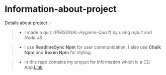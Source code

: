 # Information-about-project

Details about project :- 

> * I made a quiz (_PERSONAL-Hygiene-Quiz?_) by using _repl.it_ and _Node.JS_ .

> * I use **ReadlineSync Npm** for user communication. I also use **Chalk Npm** and **Boxen Npm** for styling.   

> * In this repo contsins my project for information which ic a _CLI App_.[Link](https://replit.com/@BharatChotwani/PERSONAL-Hygiene-Quiz?embed=1&output=1)